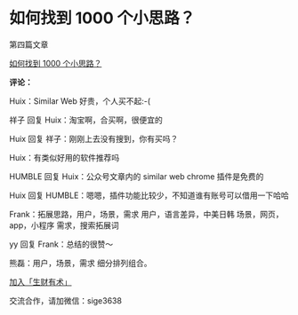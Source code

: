 # 如何找到 1000 个小思路？

第四篇文章

[如何找到 1000 个小思路？](https://mp.weixin.qq.com/s/119PotnvIrkE-icPZhue1w)

**评论：**

Huix：Similar Web 好贵，个人买不起:-(

祥子 回复 Huix：淘宝啊，合买啊，很便宜的

Huix 回复 祥子：刚刚上去没有搜到，你有买吗？

Huix：有类似好用的软件推荐吗

HUMBLE 回复 Huix：公众号文章内的 similar web chrome 插件是免费的

Huix 回复 HUMBLE：嗯嗯，插件功能比较少，不知道谁有账号可以借用一下哈哈

Frank：拓展思路，用户，场景，需求 用户，语言差异，中美日韩 场景，网页，app，小程序 需求，搜索拓展词

yy 回复 Frank：总结的很赞～

熊磊：用户，场景，需求 细分排列组合。

[加入「生财有术」](https://www.ilangcai.com/jiaru/)

交流合作，请加微信：sige3638